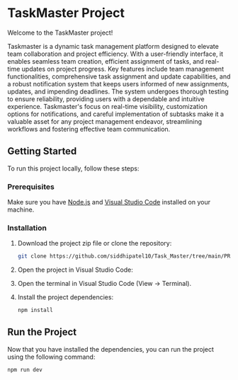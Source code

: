 # TaskMaster Project

Welcome to the TaskMaster project! 

Taskmaster is a dynamic task management platform designed to elevate team collaboration and project efficiency. With a user-friendly interface, it enables seamless team creation, efficient assignment of tasks, and real-time updates on project progress. Key features include team management functionalities, comprehensive task assignment and update capabilities, and a robust notification system that keeps users informed of new assignments, updates, and impending deadlines. The system undergoes thorough testing to ensure reliability, providing users with a dependable and intuitive experience. Taskmaster's focus on real-time visibility, customization options for notifications, and careful implementation of subtasks make it a valuable asset for any project management endeavor, streamlining workflows and fostering effective team communication.

## Getting Started

To run this project locally, follow these steps:

### Prerequisites

Make sure you have [Node.js](https://nodejs.org/) and [Visual Studio Code](https://code.visualstudio.com/) installed on your machine.

### Installation

1. Download the project zip file or clone the repository:

   ```bash
   git clone https://github.com/siddhipatel10/Task_Master/tree/main/PRJ666/Artifacts

2. Open the project in Visual Studio Code:
3. Open the terminal in Visual Studio Code (View -> Terminal).
4. Install the project dependencies:
   ```bash
   npm install

## Run the Project

Now that you have installed the dependencies, you can run the project using the following command:

   ```bash
   npm run dev






